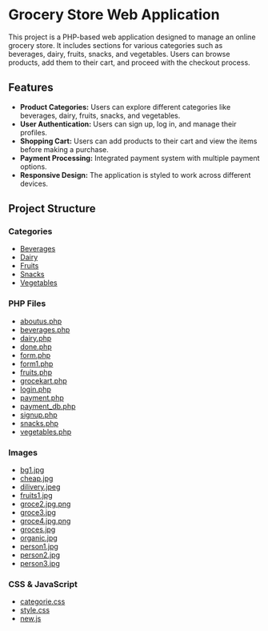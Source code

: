 # Grocery Store Web Application

This project is a PHP-based web application designed to manage an online grocery store. It includes sections for various categories such as beverages, dairy, fruits, snacks, and vegetables. Users can browse products, add them to their cart, and proceed with the checkout process.

## Features

- **Product Categories:** Users can explore different categories like beverages, dairy, fruits, snacks, and vegetables.
- **User Authentication:** Users can sign up, log in, and manage their profiles.
- **Shopping Cart:** Users can add products to their cart and view the items before making a purchase.
- **Payment Processing:** Integrated payment system with multiple payment options.
- **Responsive Design:** The application is styled to work across different devices.

## Project Structure

### Categories

- [Beverages](beverages)
- [Dairy](dairy)
- [Fruits](fruits)
- [Snacks](snacks)
- [Vegetables](vegetables)

### PHP Files

- [aboutus.php](aboutus.php)
- [beverages.php](beverages.php)
- [dairy.php](dairy.php)
- [done.php](done.php)
- [form.php](form.php)
- [form1.php](form1.php)
- [fruits.php](fruits.php)
- [grocekart.php](grocekart.php)
- [login.php](login.php)
- [payment.php](payment.php)
- [payment_db.php](payment_db.php)
- [signup.php](signup.php)
- [snacks.php](snacks.php)
- [vegetables.php](vegetables.php)

### Images

- [bg1.jpg](bg1.jpg)
- [cheap.jpg](cheap.jpg)
- [dilivery.jpeg](dilivery.jpeg)
- [fruits1.jpg](fruits1.jpg)
- [groce2.jpg.png](groce2.jpg.png)
- [groce3.jpg](groce3.jpg)
- [groce4.jpg.png](groce4.jpg.png)
- [groces.jpg](groces.jpg)
- [organic.jpg](organic.jpg)
- [person1.jpg](person1.jpg)
- [person2.jpg](person2.jpg)
- [person3.jpg](person3.jpg)

### CSS & JavaScript

- [categorie.css](categorie.css)
- [style.css](style.css)
- [new.js](new.js)

